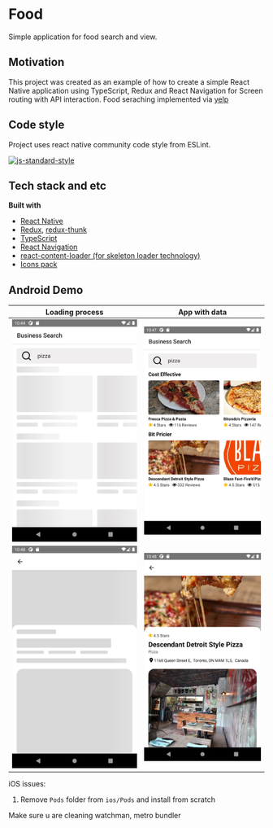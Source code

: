 # Food

Simple application for food search and view.

## Motivation

This project was created as an example of how to create a simple React Native application using TypeScript, Redux and React Navigation for Screen routing with API interaction. Food seraching implemented via [yelp](https://www.yelp.com/)

## Code style

Project uses react native community code style from ESLint.

[![js-standard-style](https://img.shields.io/badge/code%20style-standard-brightgreen.svg?style=flat)](https://github.com/feross/standard)

## Tech stack and etc

<b>Built with</b>

- [React Native](https://facebook.github.io/react-native/)
- [Redux](https://redux.js.org/), [redux-thunk](https://github.com/reduxjs/redux-thunk)
- [TypeScript](https://www.typescriptlang.org/)
- [React Navigation](https://reactnavigation.org/)
- [react-content-loader (for skeleton loader technology)](https://github.com/danilowoz/react-content-loader)
- [Icons pack](https://github.com/oblador/react-native-vector-icons)


## Android Demo

|         Loading process          |      App with data      |
| :------------------------------: | :---------------------: |
|  ![](android-skeleton-main.png)  |  ![](android-main.png)  |
| ![](android-skeleton-detail.png) | ![](android-detail.png) |




iOS issues:

1. Remove `Pods` folder from `ios/Pods` and install from scratch

Make sure u are cleaning watchman, metro bundler
